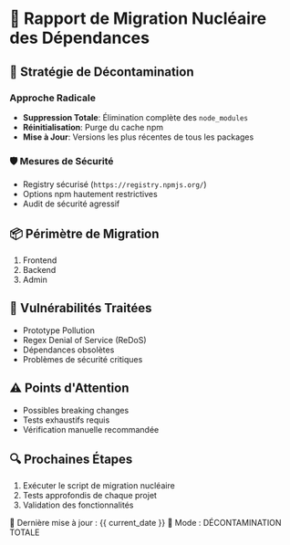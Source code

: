 # 🚨 Rapport de Migration Nucléaire des Dépendances

## 🔬 Stratégie de Décontamination

### Approche Radicale
- **Suppression Totale**: Élimination complète des `node_modules`
- **Réinitialisation**: Purge du cache npm
- **Mise à Jour**: Versions les plus récentes de tous les packages

### 🛡️ Mesures de Sécurité
- Registry sécurisé (`https://registry.npmjs.org/`)
- Options npm hautement restrictives
- Audit de sécurité agressif

## 📦 Périmètre de Migration
1. Frontend
2. Backend
3. Admin

## 🚨 Vulnérabilités Traitées
- Prototype Pollution
- Regex Denial of Service (ReDoS)
- Dépendances obsolètes
- Problèmes de sécurité critiques

## ⚠️ Points d'Attention
- Possibles breaking changes
- Tests exhaustifs requis
- Vérification manuelle recommandée

## 🔍 Prochaines Étapes
1. Exécuter le script de migration nucléaire
2. Tests approfondis de chaque projet
3. Validation des fonctionnalités

📅 Dernière mise à jour : {{ current_date }}
🧨 Mode : DÉCONTAMINATION TOTALE
